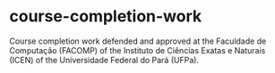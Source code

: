 # course-completion-work
Course completion work defended and approved at the Faculdade de Computação (FACOMP) of the Instituto de Ciências Exatas e Naturais (ICEN) of the Universidade Federal do Pará (UFPa).
